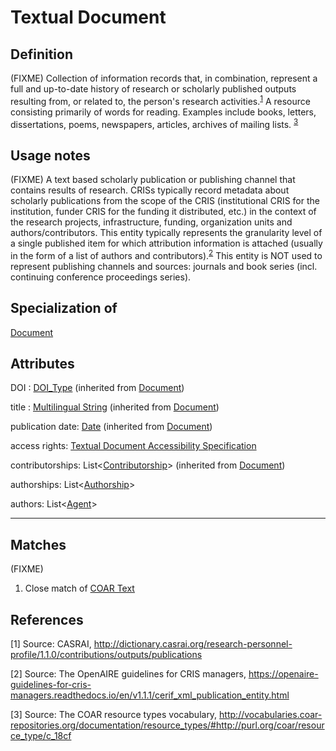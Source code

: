 # Textual Document

## Definition
(FIXME) Collection of information records that, in combination, represent a full and up-to-date history of research or scholarly published outputs resulting from, or related to, the person's research activities.<sup>[1](#fn1)</sup>
A resource consisting primarily of words for reading. Examples include books, letters, dissertations, poems, newspapers, articles, archives of mailing lists. <sup>[3](#fn3)</sup>

## Usage notes
(FIXME) A text based scholarly publication or publishing channel that contains results of research. CRISs typically record metadata about scholarly publications from the scope of the CRIS (institutional CRIS for the institution, funder CRIS for the funding it distributed, etc.) in the context of the research projects, infrastructure, funding, organization units and authors/contributors. This entity typically represents the granularity level of a single published item for which attribution information is attached (usually in the form of a list of authors and contributors).<sup>[2](#fn2)</sup> 
This entity is NOT used to represent publishing channels and sources: journals and book series (incl. continuing conference proceedings series).

## Specialization of
[Document](../entities/Document.md)

## Attributes
DOI : [DOI_Type](../datatypes/DOI.md) (inherited from [Document](../entities/Document.md))

title : [Multilingual String](../datatypes/Multilingual_String.md) (inherited from [Document](../entities/Document.md))

publication date: [Date](../datatypes/Date.md) (inherited from [Document](../entities/Document.md))

access rights: [Textual Document Accessibility Specification](../entities/Textual_Document_Accessibility_Specification.md)

contributorships: List<[Contributorship](../entities/Contributorship.md)> (inherited from [Document](../entities/Document.md))

authorships: List<[Authorship](../entities/Authorship.md)>

authors: List<[Agent](../entities/Agent.md)>

---

## Matches
(FIXME)
1. Close match of [COAR Text](http://vocabularies.coar-repositories.org/documentation/resource_types/#http://purl.org/coar/resource_type/c_18cf)

## References
<a name="fn1">\[1\]</a> Source: CASRAI, http://dictionary.casrai.org/research-personnel-profile/1.1.0/contributions/outputs/publications 

<a name="fn2">\[2\]</a> Source: The OpenAIRE guidelines for CRIS managers, https://openaire-guidelines-for-cris-managers.readthedocs.io/en/v1.1.1/cerif_xml_publication_entity.html

<a name="fn3">\[3\]</a> Source: The COAR resource types vocabulary, http://vocabularies.coar-repositories.org/documentation/resource_types/#http://purl.org/coar/resource_type/c_18cf
